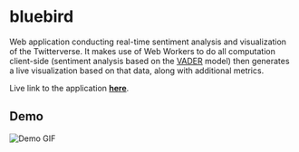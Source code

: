 # bluebird

Web application conducting real-time sentiment analysis and visualization of the Twitterverse. It makes use of Web Workers to do all computation client-side (sentiment analysis based on the [VADER](http://comp.social.gatech.edu/papers/icwsm14.vader.hutto.pdf) model) then generates a live visualization based on that data, along with additional metrics.

Live link to the application **[here](https://isaacong.me/bluebird)**.

## Demo
![Demo GIF](demo.gif)
